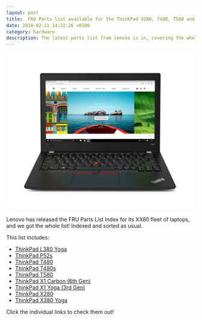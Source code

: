 ```yaml
---
layout: post
title:  FRU Parts list available for the ThinkPad X280, T480, T580 and more.
date: 2018-02-11 14:22:26 +0100
category: hardware
description: The latest parts list from lenovo is in, covering the whole XX80 fleet.
---
```


![X280](/assets/img/x280.png)

Lenovo has released the FRU Parts List Index for its XX80 fleet of laptops, and we got the whole list! Indexed and sorted as usual.

This list includes:

* [ThinkPad L380 Yoga](/fru/?t=L380Yoga)
* [ThinkPad P52s](/fru/?t=P52s)
* [ThinkPad T480](/fru/?t=T480)
* [ThinkPad T480s](/fru/?t=T480s)
* [ThinkPad T580](/fru/?t=T580)
* [ThinkPad X1 Carbon (6th Gen)](/fru/?t=X1Carbon6thGen)
* [ThinkPad X1 Yoga (3rd Gen)](/fru/?t=X1Yoga3rdGen)
* [ThinkPad X280](/fru/?t=X280)
* [ThinkPad X380 Yoga](/fru/?t=X380Yoga)

Click the individual links to check them out!
